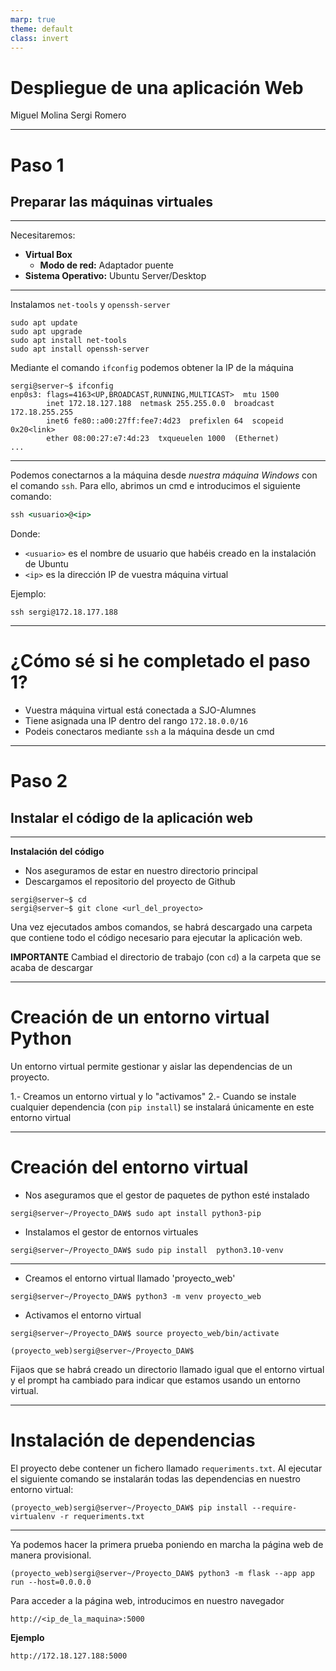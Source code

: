 ```yaml
---
marp: true
theme: default
class: invert
---
```


# Despliegue de una aplicación Web
Miguel Molina
Sergi Romero

---


# Paso 1
## Preparar las máquinas virtuales

---

Necesitaremos:

* **Virtual Box**
    * **Modo de red:** Adaptador puente
* **Sistema Operativo:** Ubuntu Server/Desktop

---

Instalamos `net-tools` y `openssh-server`

```shell
sudo apt update
sudo apt upgrade
sudo apt install net-tools
sudo apt install openssh-server
```

Mediante el comando `ifconfig` podemos obtener la IP de la máquina


```shell
sergi@server~$ ifconfig
enp0s3: flags=4163<UP,BROADCAST,RUNNING,MULTICAST>  mtu 1500
        inet 172.18.127.188  netmask 255.255.0.0  broadcast 172.18.255.255
        inet6 fe80::a00:27ff:fee7:4d23  prefixlen 64  scopeid 0x20<link>
        ether 08:00:27:e7:4d:23  txqueuelen 1000  (Ethernet)
...
```

---

Podemos conectarnos a la máquina desde *nuestra máquina Windows* con el comando `ssh`. Para ello, abrimos un cmd e introducimos el siguiente comando: 

```cmd
ssh <usuario>@<ip>
```

Donde:
* `<usuario>` es el nombre de usuario que habéis creado en la instalación de Ubuntu
* `<ip>` es la dirección IP de vuestra máquina virtual

Ejemplo: 
```shell
ssh sergi@172.18.177.188
```


--- 

# ¿Cómo sé si he completado el paso 1?

* Vuestra máquina virtual está conectada a SJO-Alumnes
* Tiene asignada una IP dentro del rango `172.18.0.0/16`
* Podeis conectaros mediante `ssh` a la máquina desde un cmd


---
# Paso 2
## Instalar el código de la aplicación web

--- 


**Instalación del código**

* Nos aseguramos de estar en nuestro directorio principal
* Descargamos el repositorio del proyecto de Github

```shell
sergi@server~$ cd
sergi@server~$ git clone <url_del_proyecto>
```

Una vez ejecutados ambos comandos, se habrá descargado una carpeta que contiene todo el código necesario para ejecutar la aplicación web.

**IMPORTANTE** Cambiad el directorio de trabajo (con `cd`) a la carpeta que se acaba de descargar

---

# Creación de un entorno virtual Python

Un entorno virtual permite gestionar y aislar las dependencias de un proyecto. 
 
1.- Creamos un entorno virtual y lo "activamos"
2.- Cuando se instale cualquier dependencia (con `pip install`) se instalará únicamente en este entorno virtual


---
# Creación del entorno virtual

* Nos aseguramos que el gestor de paquetes de python esté instalado
```shell
sergi@server~/Proyecto_DAW$ sudo apt install python3-pip
```

* Instalamos el gestor de entornos virtuales

```shell
sergi@server~/Proyecto_DAW$ sudo pip install  python3.10-venv
```


---

* Creamos el entorno virtual llamado 'proyecto_web'

```shell
sergi@server~/Proyecto_DAW$ python3 -m venv proyecto_web
```



* Activamos el entorno virtual

```shell
sergi@server~/Proyecto_DAW$ source proyecto_web/bin/activate

(proyecto_web)sergi@server~/Proyecto_DAW$
```


Fijaos que se habrá creado un directorio llamado igual que el entorno virtual y el prompt ha cambiado para indicar que estamos usando un entorno virtual.


---

# Instalación de dependencias

El proyecto debe contener un fichero llamado `requeriments.txt`. Al ejecutar el siguiente comando se instalarán todas las dependencias en nuestro entorno virtual:

```shell
(proyecto_web)sergi@server~/Proyecto_DAW$ pip install --require-virtualenv -r requeriments.txt
```

---


Ya podemos hacer la primera prueba poniendo en marcha la página web de manera provisional.


```shell
(proyecto_web)sergi@server~/Proyecto_DAW$ python3 -m flask --app app run --host=0.0.0.0
```

Para acceder a la página web, introducimos en nuestro navegador 

```
http://<ip_de_la_maquina>:5000
```

**Ejemplo**
```shell
http://172.18.127.188:5000
```

